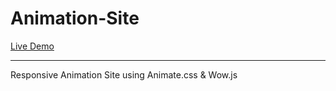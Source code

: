 # Animation-Site
[Live Demo](https://vashisht23.github.io/Animation-Site/)
***

Responsive Animation Site using Animate.css & Wow.js
